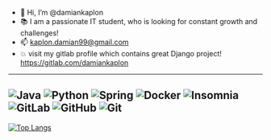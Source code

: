 - 👋 Hi, I’m @damiankaplon
- :books: I am a passionate IT student, who is looking for constant growth and challenges!
- 📫 kaplon.damian99@gmail.com
- :boom: visit my gitlab profile which contains great Django project! https://gitlab.com/damiankaplon

---
![Java](https://img.shields.io/badge/java-%23ED8B00.svg?style=for-the-badge&logo=java&logoColor=white)
![Python](https://img.shields.io/badge/python-3670A0?style=for-the-badge&logo=python&logoColor=ffdd54)
![Spring](https://img.shields.io/badge/spring-%236DB33F.svg?style=for-the-badge&logo=spring&logoColor=white)
![Docker](https://img.shields.io/badge/docker-%230db7ed.svg?style=for-the-badge&logo=docker&logoColor=white)
![Insomnia](https://img.shields.io/badge/Insomnia-black?style=for-the-badge&logo=insomnia&logoColor=5849BE)
![GitLab](https://img.shields.io/badge/gitlab-%23181717.svg?style=for-the-badge&logo=gitlab&logoColor=white)
![GitHub](https://img.shields.io/badge/github-%23121011.svg?style=for-the-badge&logo=github&logoColor=white)
![Git](https://img.shields.io/badge/git-%23F05033.svg?style=for-the-badge&logo=git&logoColor=white)
---
[![Top Langs](https://github-readme-stats.vercel.app/api/top-langs/?username=damiankaplon&layout=compact&theme=dark&hide=javascript,html,css)](https://github.com/anuraghazra/github-readme-stats)
<!---[![Anurag's GitHub stats](https://github-readme-stats.vercel.app/api?username=damiankaplon&hide=stars,prs,issues,contribs&show_icons=true&theme=dark)](https://github.com/anuraghazra/github-readme-stats) --->
<!---
damiankaplon/damiankaplon is a ✨ special ✨ repository because its `README.md` (this file) appears on your GitHub profile.
You can click the Preview link to take a look at your changes.
--->
